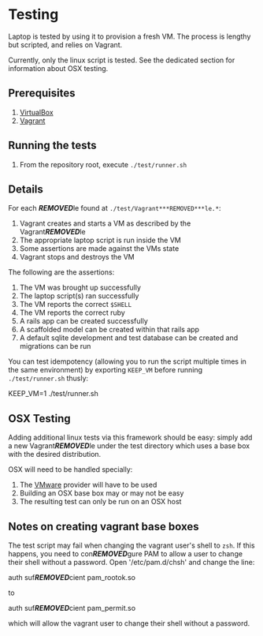 # Testing

Laptop is tested by using it to provision a fresh VM. The process is lengthy
but scripted, and relies on Vagrant.

Currently, only the linux script is tested. See the dedicated section for
information about OSX testing.

## Prerequisites

1. [VirtualBox][]
2. [Vagrant][]

[VirtualBox]: https://www.virtualbox.org/
[Vagrant]: http://www.vagrantup.com/

## Running the tests

1. From the repository root, execute `./test/runner.sh`

## Details

For each ***REMOVED***le found at `./test/Vagrant***REMOVED***le.*`:

1. Vagrant creates and starts a VM as described by the Vagrant***REMOVED***le
2. The appropriate laptop script is run inside the VM
3. Some assertions are made against the VMs state
4. Vagrant stops and destroys the VM

The following are the assertions:

1. The VM was brought up successfully
2. The laptop script(s) ran successfully
3. The VM reports the correct `$SHELL`
4. The VM reports the correct ruby
5. A rails app can be created successfully
6. A scaffolded model can be created within that rails app
7. A default sqlite development and test database can be created and migrations can be run

You can test idempotency (allowing you to run the script multiple times in the
same environment) by exporting `KEEP_VM` before running `./test/runner.sh`
thusly:

  KEEP_VM=1 ./test/runner.sh

## OSX Testing

Adding additional linux tests via this framework should be easy: simply
add a new Vagrant***REMOVED***le under the test directory which uses a base box
with the desired distribution.

OSX will need to be handled specially:

1. The [VMware][] provider will have to be used
2. Building an OSX base box may or may not be easy
3. The resulting test can only be run on an OSX host

[VMware]: http://www.vmware.com/

## Notes on creating vagrant base boxes

The test script may fail when changing the vagrant user's shell to `zsh`. If
this happens, you need to con***REMOVED***gure PAM to allow a user to change their shell
without a password. Open '/etc/pam.d/chsh' and change the line:

  auth		suf***REMOVED***cient	pam_rootok.so

to

  auth		suf***REMOVED***cient	pam_permit.so

which will allow the vagrant user to change their shell without a password.
